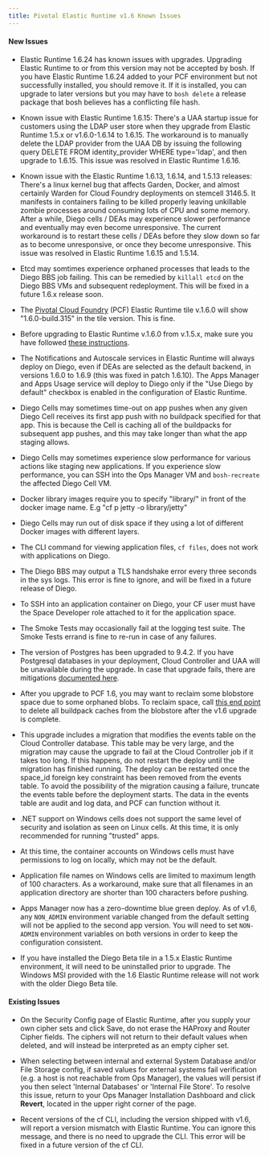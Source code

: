 ```yaml
---
title: Pivotal Elastic Runtime v1.6 Known Issues
---
```


#### New Issues

* Elastic Runtime 1.6.24 has known issues with upgrades. Upgrading Elastic Runtime to or from this version may not be accepted by bosh. If you have Elastic Runtime 1.6.24 added to your PCF environment but not successfully installed, you should remove it. If it is installed, you can upgrade to later versions but you may have to `bosh delete` a release package that bosh believes has a conflicting file hash.

* Known issue with Elastic Runtime 1.6.15: There's a UAA startup issue for customers using the LDAP user store when they upgrade from Elastic Runtime 1.5.x or v1.6.0-1.6.14 to 1.6.15. The workaround is to manually delete the LDAP provider from the UAA DB by issuing the following query DELETE FROM identity_provider WHERE type='ldap', and then upgrade to 1.6.15. This issue was resolved in Elastic Runtime 1.6.16.

* Known issue with the Elastic Runtime 1.6.13, 1.6.14, and 1.5.13 releases: There's a linux kernel bug that affects Garden, Docker, and almost certainly Warden for Cloud Foundry deployments on stemcell 3146.5. It manifests in containers failing to be killed properly leaving unkillable zombie processes around consuming lots of CPU and some memory. After a while, Diego cells / DEAs may experience slower performance and eventually may even become unresponsive. The current workaround is to restart these cells / DEAs before they slow down so far as to become unresponsive, or once they become unresponsive. This issue was resolved in Elastic Runtime 1.6.15 and 1.5.14.

* Etcd may somtimes experience orphaned processes that leads to the Diego BBS job failing. This can be remedied by `killall etcd` on the Diego BBS VMs and subsequent redeployment. This will be fixed in a future 1.6.x release soon.

* The [Pivotal Cloud Foundry](https://network.pivotal.io/products/pivotal-cf) (PCF) Elastic Runtime tile v.1.6.0 will show "1.6.0-build.315" in the tile version. This is fine.

* Before upgrading to Elastic Runtime v.1.6.0 from v.1.5.x, make sure you have followed [these instructions](http://docs.pivotal.io/pivotalcf/customizing/upgrading-pcf.html).

* The Notifications and Autoscale services in Elastic Runtime will always deploy on Diego, even if DEAs are selected as the default backend, in versions 1.6.0 to 1.6.9 (this was fixed in patch 1.6.10). The Apps Manager and Apps Usage service will deploy to Diego only if the "Use Diego by default" checkbox is enabled in the configuration of Elastic Runtime.

* Diego Cells may sometimes time-out on app pushes when any given Diego Cell receives its first app push with no buildpack specified for that app. This is because the Cell is caching all of the buildpacks for subsequent app pushes, and this may take longer than what the app staging allows.

* Diego Cells may sometimes experience slow performance for various actions like staging new applications. If you experience slow performance, you can SSH into the Ops Manager VM and `bosh-recreate` the affected Diego Cell VM.

* Docker library images require you to specify "library/" in front of the docker image name. E.g "cf p jetty -o library/jetty"

* Diego Cells may run out of disk space if they using a lot of different Docker images with different layers.

* The CLI command for viewing application files, `cf files`, does not work with applications on Diego.

* The Diego BBS may output a TLS handshake error every three seconds in the sys logs. This error is fine to ignore, and will be fixed in a future release of Diego.

* To SSH into an application container on Diego, your CF user must have the Space Developer role attached to it for the application space.

* The Smoke Tests may occasionally fail at the logging test suite. The Smoke Tests errand is fine to re-run in case of any failures.

* The version of Postgres has been upgraded to 9.4.2. If you have Postgresql databases in your deployment, Cloud Controller and UAA will be unavailable during the upgrade.
In case that upgrade fails, there are mitigations [documented here](https://github.com/cloudfoundry/cf-release/releases/tag/v211).

* After you upgrade to PCF 1.6, you may want to reclaim some blobstore space due to some orphaned blobs. To reclaim space, call [this end point](http://apidocs.cloudfoundry.org/222/blobstores/delete_all_blobs_in_the_buildpack_cache_blobstore.html) to delete all buildpack caches from the blobstore after the v1.6 upgrade is complete.

* This upgrade includes a migration that modifies the events table on the Cloud Controller database. This table may be very large, and the migration may cause the upgrade to fail at the Cloud Controller job if it takes too long. If this happens, do not restart the deploy until the migration has finished running. The deploy can be restarted once the space_id foreign key constraint has been removed from the events table.
To avoid the possibility of the migration causing a failure, truncate the events table before the deployment starts. The data in the events table are audit and log data, and PCF can function without it.

* .NET support on Windows cells does not support the same level of security and isolation as seen on Linux cells. At this time, it is only recommended for running "trusted" apps.

* At this time, the container accounts on Windows cells must have permissions to log on locally, which may not be the default.

* Application file names on Windows cells are limited to maximum length of 100 characters. As a workaround, make sure that all filenames in an application directory are shorter than 100 characters before pushing.

* Apps Manager now has a zero-downtime blue green deploy. As of v1.6, any `NON_ADMIN` environment variable changed from the default setting will not be applied to the second app version. You will need to set `NON-ADMIN` environment variables on both versions in order to keep the configuration consistent.

* If you have installed the Diego Beta tile in a 1.5.x Elastic Runtime environment, it will need to be uninstalled prior to upgrade. The Windows MSI provided with the 1.6 Elastic Runtime release will not work with the older Diego Beta tile.

#### Existing Issues

* On the Security Config page of Elastic Runtime, after you supply your own cipher sets and click Save, do not erase the HAProxy and Router Cipher fields. The ciphers will not return to their default values when deleted, and will instead be interpreted as an empty cipher set.

* When selecting between internal and external System Database and/or File Storage config, if saved values for external systems fail verification (e.g. a host is not reachable from Ops Manager), the values will persist if you then select 'Internal Databases' or 'Internal File Store'. To resolve this issue, return to your Ops Manager Installation Dashboard and click **Revert**, located in the upper right corner of the page.

* Recent versions of the cf CLI, including the version shipped with v1.6, will report a version mismatch with Elastic Runtime. You can ignore this message, and there is no need to upgrade the CLI. This error will be fixed in a future version of the cf CLI.


